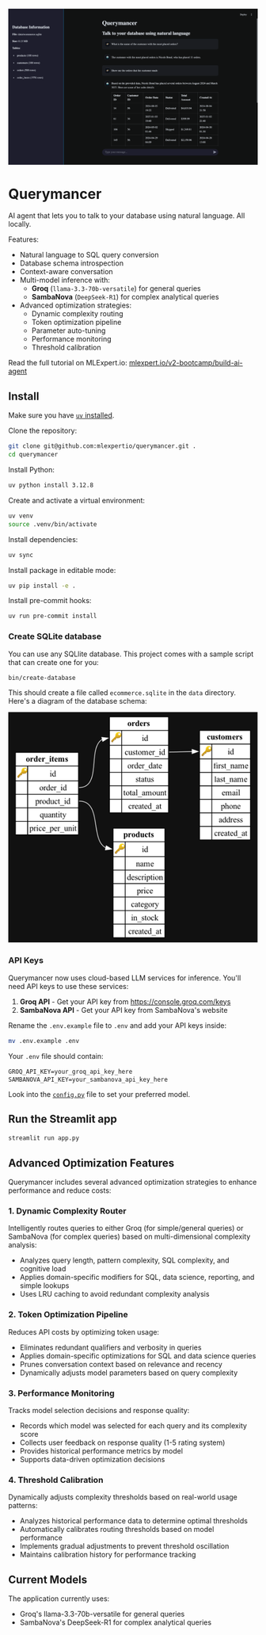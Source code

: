 ![Querymancer interface](.github/banner.png)

# Querymancer

AI agent that lets you to talk to your database using natural language. All locally.

Features:

- Natural language to SQL query conversion
- Database schema introspection
- Context-aware conversation
- Multi-model inference with:
  - **Groq** (`llama-3.3-70b-versatile`) for general queries
  - **SambaNova** (`DeepSeek-R1`) for complex analytical queries
- Advanced optimization strategies:
  - Dynamic complexity routing
  - Token optimization pipeline
  - Parameter auto-tuning
  - Performance monitoring
  - Threshold calibration

Read the full tutorial on MLExpert.io: [mlexpert.io/v2-bootcamp/build-ai-agent](https://mlexpert.io/v2-bootcamp/build-ai-agent)

## Install

Make sure you have [`uv` installed](https://docs.astral.sh/uv/getting-started/installation/).

Clone the repository:

```bash
git clone git@github.com:mlexpertio/querymancer.git .
cd querymancer
```

Install Python:

```bash
uv python install 3.12.8
```

Create and activate a virtual environment:

```bash
uv venv
source .venv/bin/activate
```

Install dependencies:

```bash
uv sync
```

Install package in editable mode:

```bash
uv pip install -e .
```

Install pre-commit hooks:

```bash
uv run pre-commit install
```

### Create SQLite database

You can use any SQLlite database. This project comes with a sample script that can create one for you:

```sh
bin/create-database
```

This should create a file called `ecommerce.sqlite` in the `data` directory. Here's a diagram of the database schema:

![SQLite database schema](.github/db-schema.png)

### API Keys

Querymancer now uses cloud-based LLM services for inference. You'll need API keys to use these services:

1. **Groq API** - Get your API key from https://console.groq.com/keys
2. **SambaNova API** - Get your API key from SambaNova's website

Rename the `.env.example` file to `.env` and add your API keys inside:

```bash
mv .env.example .env
```

Your `.env` file should contain:
```
GROQ_API_KEY=your_groq_api_key_here
SAMBANOVA_API_KEY=your_sambanova_api_key_here
```

Look into the [`config.py`](querymancer/config.py) file to set your preferred model.

## Run the Streamlit app

```bash
streamlit run app.py
```

## Advanced Optimization Features

Querymancer includes several advanced optimization strategies to enhance performance and reduce costs:

### 1. Dynamic Complexity Router

Intelligently routes queries to either Groq (for simple/general queries) or SambaNova (for complex queries) based on multi-dimensional complexity analysis:

- Analyzes query length, pattern complexity, SQL complexity, and cognitive load
- Applies domain-specific modifiers for SQL, data science, reporting, and simple lookups
- Uses LRU caching to avoid redundant complexity analysis

### 2. Token Optimization Pipeline

Reduces API costs by optimizing token usage:

- Eliminates redundant qualifiers and verbosity in queries
- Applies domain-specific optimizations for SQL and data science queries
- Prunes conversation context based on relevance and recency
- Dynamically adjusts model parameters based on query complexity

### 3. Performance Monitoring

Tracks model selection decisions and response quality:

- Records which model was selected for each query and its complexity score
- Collects user feedback on response quality (1-5 rating system)
- Provides historical performance metrics by model
- Supports data-driven optimization decisions

### 4. Threshold Calibration

Dynamically adjusts complexity thresholds based on real-world usage patterns:

- Analyzes historical performance data to determine optimal thresholds
- Automatically calibrates routing thresholds based on model performance
- Implements gradual adjustments to prevent threshold oscillation
- Maintains calibration history for performance tracking

## Current Models

The application currently uses:
- Groq's llama-3.3-70b-versatile for general queries
- SambaNova's DeepSeek-R1 for complex analytical queries